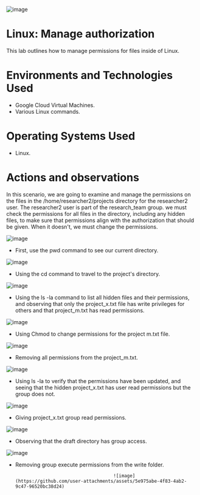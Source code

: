 
![image](https://github.com/user-attachments/assets/09fb938b-03bf-4fb0-aca2-99b2b21024b0)
# Linux: Manage authorization
This lab outlines how to manage permissions for files inside of Linux.


# Environments and Technologies Used</h2>
- Google Cloud Virtual Machines.
- Various Linux commands.

# Operating Systems Used </h2>
- Linux.

# Actions and observations

In this scenario, we are going to examine and manage the permissions on the files in the /home/researcher2/projects directory for the researcher2 user.
The researcher2 user is part of the research_team group.
we must check the permissions for all files in the directory, including any hidden files, to make sure that permissions align with the authorization that should be given. When it doesn't, we must change the permissions.

![image](https://github.com/user-attachments/assets/d197897c-e548-4253-ac7c-736c29818b56)

- First, use the pwd command to see our current directory.

![image](https://github.com/user-attachments/assets/69714908-3c82-4e9d-a397-e99f6dcaf0b7)

- Using the cd command to travel to the project's directory.

![image](https://github.com/user-attachments/assets/673d6472-ff34-4e74-9fad-2c4dbc89e62d)

- Using the ls -la command to list all hidden files and their permissions, and observing that only the project_x.txt file has write privileges for others and that project_m.txt has read permissions. 

![image](https://github.com/user-attachments/assets/91b4d5a9-7794-4931-92aa-8dd032a273dc)

- Using Chmod to change permissions for the project m.txt file.

![image](https://github.com/user-attachments/assets/b3322bcc-4e9b-4963-948a-8472a953f767)

- Removing all permissions from the project_m.txt.

![image](https://github.com/user-attachments/assets/1c423a97-faf0-482d-a527-b0087283f910)

- Using ls -la to verify that the permissions have been updated, and seeing that the hidden project_x.txt has user read permissions but the group does not.

![image](https://github.com/user-attachments/assets/376f85e2-2bf0-49bd-b5d7-cd359f19c8e1)

- Giving project_x.txt group read permissions.

![image](https://github.com/user-attachments/assets/5196c7af-c6e2-4bbb-a7b9-84df0c280568)

- Observing that the draft directory has group access.

![image](https://github.com/user-attachments/assets/a8b7a7c7-23db-49e4-b73e-3560dafdd635)

- Removing group execute permissions from the write folder.

                                          ![image](https://github.com/user-attachments/assets/5e975abe-4f83-4ab2-9c47-96520bc38d24)
  

